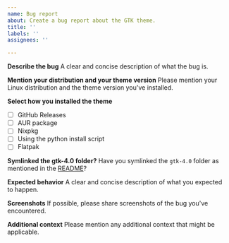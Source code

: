 ```yaml
---
name: Bug report
about: Create a bug report about the GTK theme.
title: ''
labels: ''
assignees: ''

---
```


**Describe the bug**
A clear and concise description of what the bug is. 

**Mention your distribution and your theme version**
Please mention your Linux distribution and the theme version you've installed.

**Select how you installed the theme**
- [ ] GitHub Releases
- [ ] AUR package 
- [ ] Nixpkg
- [ ] Using the python install script <!-- If you installed using the python script, please mention the command that you ran for installation. -->
- [ ] Flatpak

**Symlinked the gtk-4.0 folder?**
Have you symlinked the `gtk-4.0` folder as mentioned in the [README](https://github.com/catppuccin/gtk/blob/e907775723eb68a5628c1bcd718b9d822cea9aee/README.md?plain=1#L85-L93)?

**Expected behavior**
A clear and concise description of what you expected to happen.

**Screenshots**
If possible, please share screenshots of the bug you've encountered. 

**Additional context**
Please mention any additional context that might be applicable.
